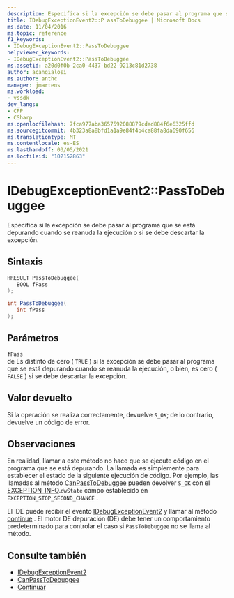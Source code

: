 ```yaml
---
description: Especifica si la excepción se debe pasar al programa que se está depurando cuando se reanuda la ejecución o si se debe descartar la excepción.
title: IDebugExceptionEvent2::P assToDebuggee | Microsoft Docs
ms.date: 11/04/2016
ms.topic: reference
f1_keywords:
- IDebugExceptionEvent2::PassToDebuggee
helpviewer_keywords:
- IDebugExceptionEvent2::PassToDebuggee
ms.assetid: a20d0f0b-2ca0-4437-bd22-9213c81d2738
author: acangialosi
ms.author: anthc
manager: jmartens
ms.workload:
- vssdk
dev_langs:
- CPP
- CSharp
ms.openlocfilehash: 7fca977aba3657592088879cdad884f6e6325ffd
ms.sourcegitcommit: 4b323a8a8bfd1a1a9e84f4b4ca88fa8da690f656
ms.translationtype: MT
ms.contentlocale: es-ES
ms.lasthandoff: 03/05/2021
ms.locfileid: "102152863"
---
```

# <a name="idebugexceptionevent2passtodebuggee"></a>IDebugExceptionEvent2::PassToDebuggee
Especifica si la excepción se debe pasar al programa que se está depurando cuando se reanuda la ejecución o si se debe descartar la excepción.

## <a name="syntax"></a>Sintaxis

```cpp
HRESULT PassToDebuggee(
   BOOL fPass
);
```

```csharp
int PassToDebuggee(
   int fPass
);
```

## <a name="parameters"></a>Parámetros
`fPass`\
de Es distinto de cero ( `TRUE` ) si la excepción se debe pasar al programa que se está depurando cuando se reanuda la ejecución, o bien, es cero ( `FALSE` ) si se debe descartar la excepción.

## <a name="return-value"></a>Valor devuelto
 Si la operación se realiza correctamente, devuelve `S_OK`; de lo contrario, devuelve un código de error.

## <a name="remarks"></a>Observaciones
 En realidad, llamar a este método no hace que se ejecute código en el programa que se está depurando. La llamada es simplemente para establecer el estado de la siguiente ejecución de código. Por ejemplo, las llamadas al método [CanPassToDebuggee](../../../extensibility/debugger/reference/idebugexceptionevent2-canpasstodebuggee.md) pueden devolver `S_OK` con el [EXCEPTION_INFO](../../../extensibility/debugger/reference/exception-info.md).`dwState` campo establecido en `EXCEPTION_STOP_SECOND_CHANCE` .

 El IDE puede recibir el evento [IDebugExceptionEvent2](../../../extensibility/debugger/reference/idebugexceptionevent2.md) y llamar al método [continue](../../../extensibility/debugger/reference/idebugprogram2-continue.md) . El motor DE depuración (DE) debe tener un comportamiento predeterminado para controlar el caso si `PassToDebuggee` no se llama al método.

## <a name="see-also"></a>Consulte también
- [IDebugExceptionEvent2](../../../extensibility/debugger/reference/idebugexceptionevent2.md)
- [CanPassToDebuggee](../../../extensibility/debugger/reference/idebugexceptionevent2-canpasstodebuggee.md)
- [Continuar](../../../extensibility/debugger/reference/idebugprogram2-continue.md)
